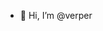 - 👋 Hi, I’m @verper

<!---
verper/verper is a ✨ special ✨ repository because its `README.md` (this file) appears on your GitHub profile.
You can click the Preview link to take a look at your changes.
--->

